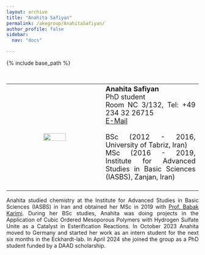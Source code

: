 ```yaml
---
layout: archive
title: "Anahita Safiyan"
permalink: /akegroup/AnahitaSafiyan/
author_profile: false
sidebar:
  nav: "docs"

---
```


{% include base_path %}

<font size="2"><br/></font>
<table> <style>table, th, td {border: transparent;}</style> <tr>
<td style="width:50%;" align="center" valign="middle"><img src="https://AKEckhardt.github.io/images/AnahitaSafiyan_2023.jpg" width="50%" height="auto%" align="middle"></td>
<td style="width:50%;" align="justify" valign="middle">
<font size="4">
<b>Anahita Safiyan</b><br/>
PhD student<br/>
Room NC 3/132, Tel: +49 234 32 26715<br/>
<a href="mailto:Anahita.Safiyanboldaji@ruhr-uni-bochum.de">E-Mail</a><br/>
<br/>
BSc (2012 - 2016, University of Tabriz, Iran)<br/>
MSc (2016 - 2019, Institute for Advanced Studies in Basic Sciences (IASBS), Zanjan, Iran)<br/>
<br/>

</font>
</td>
</tr></table>

<p style='text-align: justify;'>
Anahita studied chemistry at the Institute for Advanced Studies in Basic Sciences (IASBS) in Iran and obtained her MSc in 2019 with 
<a href="https://iasbs.ac.ir/~karimi/">Prof. Babak Karimi</a>. 
During her BSc studies, Anahita was doing projects in the Application of Cubic Ordered Mesoporous Polymers 
with Hydrogen Sulfate Unite as a Catalyst in Esterification Reactions. 
In October 2023  Anahita moved to Germany and started her work as an intern 
student for the next six months in the Eckhardt-lab. In April 2024 she joined the group as a PhD student funded by a DAAD scholarship. 
</p>









